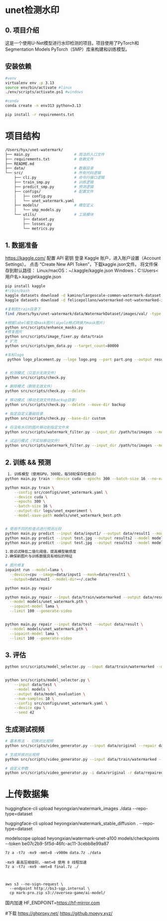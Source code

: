 # unet检测水印

## 0. 项目介绍
这是一个使用U-Net模型进行水印检测的项目。项目使用了PyTorch和Segmentation Models PyTorch（SMP）库来构建和训练模型。
## 安装依赖
```bash
#venv
virtualenv env -p 3.13
source env/bin/activate #linux
./env/scripts/activate.ps1 #windows 

#conda
conda create -n env313 python=3.13

pip install -r requirements.txt
```

# 项目结构
```bash
/Users/hyx/unet-watermark/
├── main.py                    # 简洁的入口文件
├── requirements.txt           # 依赖文件
├── README.md
├── data/                      # 数据目录
└── src/                       # 所有代码逻辑
    ├── cli.py                 # 命令行接口逻辑
    ├── train_smp.py           # 训练逻辑
    ├── predict_smp.py         # 预测逻辑
    ├── configs/               # 配置文件
    │   ├── config.py
    │   └── unet_watermark.yaml
    ├── models/                # 模型定义
    │   └── smp_models.py
    └── utils/                 # 工具模块
        ├── dataset.py
        ├── losses.py
        └── metrics.py
```


## 1. 数据准备

https://kaggle.com/
配置 API 密钥
登录 Kaggle 账户，进入账户设置（Account Settings）。
点击 “Create New API Token”，下载kaggle.json文件。
将文件保存到默认路径：
Linux/macOS：~/.kaggle/kaggle.json
Windows：C:\Users\<用户名>\.kaggle\kaggle.json

```bash
pip install kaggle
#!/bin/bash
kaggle datasets download -d kamino/largescale-common-watermark-dataset -p data/
kaggle datasets download -d felicepollano/watermarked-not-watermarked-images -p data/

#复制到train目录下
find /Users/hyx/unet-watermark/data/WatermarkDataset/images/val/ -type f -exec cp {} /Users/hyx/unet-watermark/data/train/watermarked/ \;

#根据label框生成mask图片(从yolo格式转换为mask图片)
python src/scripts/enhance_masks.py
#修复图片
python src/scripts/image_fixer.py data/train
# 扩充
python src/scripts/gen_data.py --target_count=80000

#车标logo
 python logo_placement.py --logo logo.png --part part.png --output result.png


# 检测模式（只显示无效文件）
python src/scripts/check.py

# 删除模式（删除无效文件）
python src/scripts/check.py --delete

# 移动模式（移动无效文件到backup目录）
python src/scripts/check.py --delete --move-dir backup

# 指定自定义基础目录
python src/scripts/check.py --base-dir custom

# 将没有水印的图片移动到指定文件夹
python src/scripts/watermark_filter.py --input_dir /path/to/images --model_path /path/to/model.pth --no_watermark_dir /path/to/no_watermark_folder

# 试运行模式（不实际移动文件）
python src/scripts/watermark_filter.py --input_dir /path/to/images --model_path /path/to/model.pth --no_watermark_dir /path/to/no_watermark_folder --dry_run
```


## 2. 训练 && 预测
```bash
 1. 训练模型（使用GPU，300轮，每50轮保存检查点）
python main.py train --device cuda --epochs 300 --batch-size 16 --no-early-stopping

python main.py train \
    --config src/configs/unet_watermark.yaml \
    --device cuda \
    --epochs 300 \
    --batch-size 16 \
    --output-dir logs/unet_experiment \
    --model-save-path models/unet_watermark_best.pth


# 使用不同的检查点进行预测比较
python main.py predict --input data/input1/ --output data/result1 --model models/watermark.pth
python main.py predict --input test.jpg --output results2 --model models/checkpoints/checkpoint_epoch_100.pth
python main.py predict --input test.jpg --output results3 --model models/checkpoints/checkpoint_epoch_150.pth

1.尝试试降低二值化阈值，提高模型敏感度
2.确保新图片与训练数据具有相似的特征
```

``` bash
# 图片修复
iopaint run --model=lama \
  --device=cpu --image=data/input1 --mask=data/result1 \
  --output=data/out1 --model-dir=~/.cache

python main.py repair

python main.py repair --input data/train/watermarked --output data/result \
  --model models/unet_watermark.pth \
  --iopaint-model lama \
  --limit 100 --generate-video


python main.py repair --input data/test --output data/result \
  --model models/unet_watermark.pth \
  --iopaint-model lama \
  --limit 100 --generate-video
```

## 3. 评估
```bash
python src/scripts/model_selector.py --input data/train/watermarked --model models --output data/select


python src/scripts/model_selector.py \
    --input data/test \
    --model models \
    --output data/model_evaluation \
    --num-samples 10 \
    --config src/configs/unet_watermark.yaml \
    --device cpu \
    --seed 42
```

## 生成测试视频
```bash
# 基本用法 - 切换对比视频
python src/scripts/video_generator.py --input data/original --repair data/repaired --output videos

# 生成并排对比视频
python src/scripts/video_generator.py --input data/train/watermarked --repair data/result --output videos --mode sidebyside

# 自定义参数
python src/scripts/video_generator.py -i data/original -r data/repaired -o videos -w 1920 -h 1080 -d 3 -f 24 -v
```



# 上传数据集

huggingface-cli upload heyongxian/watermark_images ./data --repo-type=dataset


huggingface-cli upload heyongxian/watermark_stable_diffusion . --repo-type=dataset

modelscope upload  heyongxian/watermark-unet-a100 models/checkpoints --token be07c2b9-5f5d-46fc-ac11-3cebb8e99a87

```
7z a -t7z -mx9 -mmt=8 -v900m data.7z ./data

-mx9 最高压缩级别，-mmt=8 使用 8 线程加速
7z a -t7z -mx9 -mmt=8 final.7z ./



aws s3 --no-sign-request \
  --endpoint http://bs3-sgp.internal \
  cp mark-pro.zip s3://oversea-game/ai-model/

```

国内加速
HF_ENDPOINT=https://hf-mirror.com

#下载
https://ghproxy.net/
https://github.moeyy.xyz/